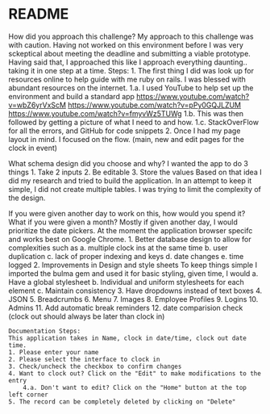 # README


How did you approach this challenge?
	My approach to this challenge was with caution. Having not worked on this environment before I was very sckeptical about meeting the deadline and submitting a viable prototype. 
	Having said that, I approached this like I approach everything daunting.. taking it in one step at a time.
	Steps:
	1. The first thing I did was look up for resources online to help guide with me ruby on rails. I was blessed with abundant resources on the internet. 
		1.a. I used YouTube to help set up the environment and build a standard app
			https://www.youtube.com/watch?v=wbZ6yrVxScM
			https://www.youtube.com/watch?v=pPy0GQJLZUM
			https://www.youtube.com/watch?v=fmyvWz5TUWg
		1.b. This was then followed by getting a picture of what I need to and how.
		1.c. StackOverFlow for all the errors, and GitHub for code snippets
	2. Once I had my page layout in mind. I focused on the flow. (main, new and edit pages for the clock in event)


What schema design did you choose and why?
	I wanted the app to do 3 things 
	1. Take 2 inputs
	2. Be editable 
	3. Store the values
	Based on that idea I did my research and tried to build the application. 
	In an attempt to keep it simple, I did not create multiple tables. I was trying to limit the complexity of the design.


If you were given another day to work on this, how would you spend it? What if you were given a month?
	Mostly if given another day, I would prioritize the date pickers. At the moment the application browser specifc and works best on Google Chrome. 
	1. Better database design to allow for complexities such as 
		a. multiple clock ins at the same time 
		b. user duplication
		c. lack of proper indexing and keys 
		d. date changes 
		e. time logged 
	2. Improvements in Design and style sheets
		To keep things simple I imported the bulma gem and used it for basic styling, given time, I would 
		a. Have a global stylesheet
		b. Individual and uniform stylesheets for each element
		c. Maintain consistency 
	3. Have dropdowns instead of text boxes 
	4. JSON
	5. Breadcrumbs 
	6. Menu
	7. Images 
	8. Employee Profiles
	9. Logins 
	10. Admins 
	11. Add automatic break reminders 
	12. date comparision check (clock out should always be later than clock in) 
	
	
	Documentation Steps:
	This application takes in Name, clock in date/time, clock out date time. 
	1. Please enter your name
	2. Please select the interface to clock in
	3. Check/uncheck the checkbox to confirm changes
	4. Want to clock out? Click on the "Edit" to make modifications to the entry
		4.a. Don't want to edit? Click on the "Home" button at the top left corner
	5. The record can be completely deleted by clicking on "Delete"
	

